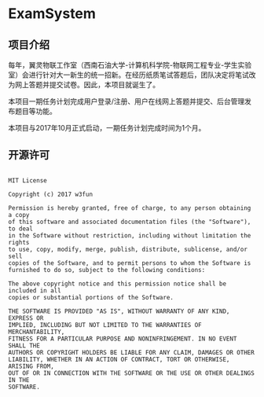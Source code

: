 # ExamSystem



## 项目介绍

​每年，翼灵物联工作室（西南石油大学-计算机科学院-物联网工程专业-学生实验室）会进行针对大一新生的统一招新。在经历纸质笔试答题后，团队决定将笔试改为网上答题并提交试卷。因此，本项目就诞生了。



​本项目一期任务计划完成用户登录/注册、用户在线网上答题并提交、后台管理发布题目等功能。



​本项目与2017年10月正式启动，一期任务计划完成时间为1个月。


## 开源许可

```

MIT License

Copyright (c) 2017 w3fun

Permission is hereby granted, free of charge, to any person obtaining a copy
of this software and associated documentation files (the "Software"), to deal
in the Software without restriction, including without limitation the rights
to use, copy, modify, merge, publish, distribute, sublicense, and/or sell
copies of the Software, and to permit persons to whom the Software is
furnished to do so, subject to the following conditions:

The above copyright notice and this permission notice shall be included in all
copies or substantial portions of the Software.

THE SOFTWARE IS PROVIDED "AS IS", WITHOUT WARRANTY OF ANY KIND, EXPRESS OR
IMPLIED, INCLUDING BUT NOT LIMITED TO THE WARRANTIES OF MERCHANTABILITY,
FITNESS FOR A PARTICULAR PURPOSE AND NONINFRINGEMENT. IN NO EVENT SHALL THE
AUTHORS OR COPYRIGHT HOLDERS BE LIABLE FOR ANY CLAIM, DAMAGES OR OTHER
LIABILITY, WHETHER IN AN ACTION OF CONTRACT, TORT OR OTHERWISE, ARISING FROM,
OUT OF OR IN CONNECTION WITH THE SOFTWARE OR THE USE OR OTHER DEALINGS IN THE
SOFTWARE.

```


